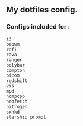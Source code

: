 ## My dotfiles config.

### Configs included for :
    i3
    bspwm
    rofi
    cava
    ranger
    polybar
    compton
    picom
    redshift
    vis
    mpd
    ncmpcpp
    neofetch
    nitrogen
    sxhkd
    starship prompt
